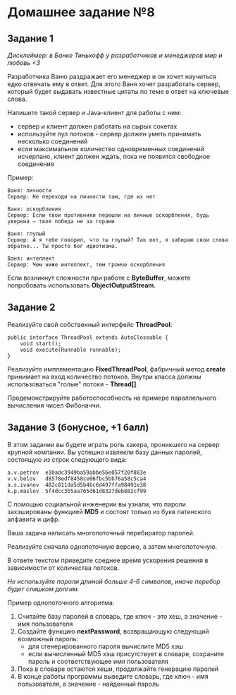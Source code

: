 # Домашнее задание №8

## Задание 1

*Дисклеймер: в Банке Тинькофф у разработчиков и менеджеров мир и любовь <3*

Разработчика Ваню раздражает его менеджер и он хочет научиться едко отвечать ему в ответ. Для этого Ваня хочет
разработать сервер, который будет выдавать известные цитаты по теме в ответ на ключевые слова.

Напишите такой сервер и Java-клиент для работы с ним:

* сервер и клиент должен работать на сырых сокетах
* используйте пул потоков - сервер должен уметь принимать несколько соединений
* если максимальное количество одновременных соединений исчерпано, клиент должен ждать, пока не появится свободное
  соединение

Пример:

    Ваня: личности
    Сервер: Не переходи на личности там, где их нет
    
    Ваня: оскорбления
    Сервер: Если твои противники перешли на личные оскорбления, будь уверена — твоя победа не за горами
    
    Ваня: глупый
    Сервер: А я тебе говорил, что ты глупый? Так вот, я забираю свои слова обратно... Ты просто бог идиотизма.
    
    Ваня: интеллект
    Сервер: Чем ниже интеллект, тем громче оскорбления

Если возникнут сложности при работе с **ByteBuffer**, можете попробовать использовать **ObjectOutputStream**.

## Задание 2

Реализуйте свой собственный интерфейс **ThreadPool**:

    public interface ThreadPool extends AutoCloseable {
        void start();
        void execute(Runnable runnable);
    }

Реализуйте имплементацию **FixedThreadPool**, фабричный метод **create** принимает на вход количество потоков. Внутри
класса должны использоваться "голые" потоки - **Thread[]**.

Продемонстрируйте работоспособность на примере параллельного вычисления чисел Фибоначчи.

## Задание 3 (бонусное, +1 балл)

В этом задании вы будете играть роль хакера, проникшего на сервер крупной компании. Вы успешно извлекли базу данных
паролей, состоящую из строк следующего вида:

    a.v.petrov  e10adc3949ba59abbe56e057f20f883e
    v.v.belov   d8578edf8458ce06fbc5bb76a58c5ca4
    a.s.ivanov  482c811da5d5b4bc6d497ffa98491e38
    k.p.maslov  5f4dcc3b5aa765d61d8327deb882cf99

С помощью социальной инженерии вы узнали, что пароли захэшированы функцией **MD5** и состоят только из букв латинского
алфавита и цифр.

Ваша задача написать многопоточный перебиратор паролей.

Реализуйте сначала однопоточную версию, а затем многопоточную.

В ответе текстом приведите среднее время ускорения решения в зависимости от количества потоков.

*Не используйте пароли длиной больше 4-6 символов, иначе перебор будет слишком долгим.*

Пример однопоточного алгоритма:

1. Считайте базу паролей в словарь, где ключ - это хеш, а значение - имя пользователя
2. Создайте функцию **nextPassword**, возвращающую следующий возможный пароль:
    * для сгенерированного пароля вычислите MD5 хэш
    * если вычисленный MD5 хэш присутствует в словаре, сохраните пароль и соответствующее имя пользователя
3. Пока в словаре остаются хеши, продолжайте генерацию паролей
4. В конце работы программы выведите словарь, где ключ - имя пользователя, а значение - найденный пароль
